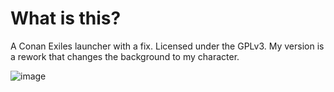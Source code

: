 
# What is this?

A Conan Exiles launcher with a fix. Licensed under the GPLv3. My version is a rework that changes the background to my character.

![image](https://github.com/user-attachments/assets/b814734c-9cef-49b4-9958-9eeb2bbcc505)
